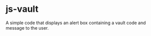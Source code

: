 # js-vault
A simple code that displays an alert box containing a vault code and message to the user.
